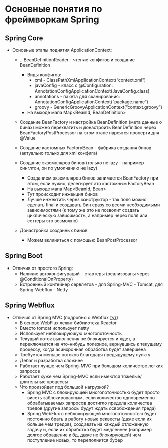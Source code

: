 # Основные понятия по фреймворкам Spring

## Spring Core
+ Основные этапы поднятия ApplicationContext:
	+ ...BeanDefinitionReader - чтение конфигов и создание BeanDefinition
		+ Виды конфигов:
			+ xml - ClassPathXmlApplicationContext(“context.xml”)
			+ javaConfig - класс с @Configuration: AnnotationConfigApplicationContext(JavaConfig.class)
			+ annotations - пакета для сканирования: AnnotationConfigApplicationContext(“package.name”)
			+ groovy - GenericGroovyApplicationContext(“context.groovy”)
		+ На выходе мапа Map<BeanId, BeanDefinition>
	
	+ Создание BeanFactory и настройка BeanDefinition (мета данные о бинах)
		можно перехватить и донастроить BeanDefinition через BeanFactoryPostProcessor
		на этом этапе парсятся проперти для @Value

	+ Создание кастомных FactoryBean - фабрика создания бинов (актуально только для xml конфига)

	+ Создание экземпляров бинов (только не lazy - например синглтон, он по умолчанию не lazy)
		+ Созданием экземпляров бинов занимается BeanFactory при этом, если нужно, делегирует это кастомным FactoryBean
		+ На выходе мапа Map<BeanId, Bean>
		+ Тут происходит инжекция бинов 
		+ Лучше инжектить через конструктор - так поля можно сделать final и создавать бин сразу со всеми необходимыми зависимостями (к тому же это не позволит создать циклическую зависимость, а например через поля или сеттеры это возможно)

	+ Донастройка созданных бинов
		+ Можем вклиниться с помощью BeanPostProcessor 
		
## Spring Boot
+ Отличия от простого Spring:
    + Наличие автоконфигураций - стартеры (реализованы через @ConditionalOnProperty)
    + Встроенный контейнер сервлетов - для Spring-MVC - Tomcat, для Spring-Webflux - Netty

## Spring Webflux
+ Отличия от Spring MVC (подробно о Webflux [тут](https://habr.com/ru/company/funcorp/blog/350996/))
	+ В основе WebFlux лежит библиотека Reactor
	+ Вместо tomcat использует netty
	+ Использует неблокирующую многопоточность
	+ Текущий поток выполнения не блокируется и ждет, а переключается на что-нибудь полезное, вернувшись к текущему процессу, когда асинхронная обработка будет завершена
	+ Требуется меньше потоков благодаря предыдущему пункту
	+ Дебаг и разработка сложнее
	+ Работает лучше чем Spring-MVC при большом количестве легких запросов
	+ Работает хуже чем Spring-MVC если имеются тяжелые/длительные процессы
	+ Что произойдет под большой нагрузкой?
	    + Spring MVC с блокирующей многопоточностью будет просто висеть заблокированным, если количество одновременно обрабатываемых запросов достигло предела количества тредов (другие запросы будут ждать освобождения треда)
	    + Spring WebFlux с неблокирующей многопоточностью будет постоянно брать в работу новые реквесты (даже если их больше чем тредов), создавать на каждый отложенную задачу и, если их обработка будет медленнее (например долгое обращение к бд, даже не блокирующей) чем поступление новых, то переполнится буфер